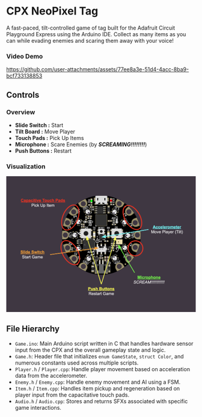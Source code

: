 # CPX NeoPixel Tag
A fast-paced, tilt-controlled game of tag built for the Adafruit Circuit Playground Express using the Arduino IDE. Collect as many items as you can while evading enemies and scaring them away with your voice!

### Video Demo

https://github.com/user-attachments/assets/77ee8a3e-51d4-4acc-8ba9-bcf733138853

## Controls
### Overview
- <b>Slide Switch :</b> Start
- <b>Tilt Board :</b> Move Player
- <b>Touch Pads :</b> Pick Up Items
- <b>Microphone :</b> Scare Enemies (by <b><i>SCREAMING!!!!!!!!</i></b>)
- <b>Push Buttons :</b> Restart

### Visualization
<img src="Controls.png" alt="" />

## File Hierarchy
- `Game.ino`: Main Arduino script written in C that handles hardware sensor input from the CPX and the overall gameplay state and logic.
- `Game.h`: Header file that initializes `enum GameState`, `struct Color`, and numerous constants used across multiple scripts.
- `Player.h` / `Player.cpp`: Handle player movement based on acceleration data from the accelerometer.
- `Enemy.h` / `Enemy.cpp`: Handle enemy movement and AI using a FSM.
- `Item.h` / `Item.cpp`: Handles item pickup and regeneration based on player input from the capacitative touch pads.
- `Audio.h` / `Audio.cpp`: Stores and returns SFXs associated with specific game interactions.
